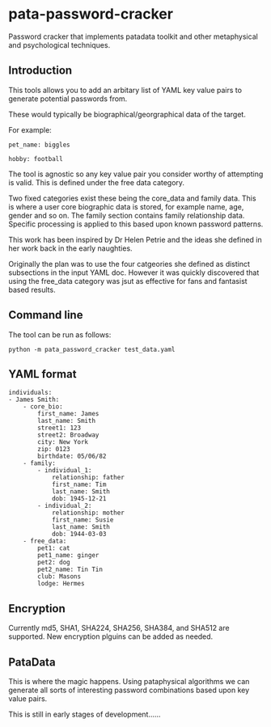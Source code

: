 # pata-password-cracker
Password cracker that implements patadata toolkit and other
metaphysical and psychological techniques.


## Introduction

This tools allows you to add an arbitary list of YAML key
value pairs to generate potential passwords from.

These would typically be biographical/georgraphical data
of the target. 

For example:

```
pet_name: biggles

hobby: football
```

The tool is agnostic so any key value pair you consider
worthy of attempting is valid. This is defined under the 
free data category.

Two fixed categories exist these being the core_data and family data. 
This is where a user core biographic data is stored, for example name, age, 
gender and so on. The family section contains family relationship data.
Specific processing is applied to this based upon known password
patterns.

This work has been inspired by Dr Helen Petrie and the ideas she defined in 
her work back in the early naughties.

Originally the plan was to use the four catgeories she defined as distinct 
subsections in the input YAML doc. However it was quickly discovered that
using the free_data category was jsut as effective for fans and fantasist 
based results. 


## Command line 

The tool can be run as follows:


```
python -m pata_password_cracker test_data.yaml
```

## YAML format

```
individuals:
- James Smith:
    - core_bio:
        first_name: James
        last_name: Smith
        street1: 123
        street2: Broadway 
        city: New York
        zip: 0123
        birthdate: 05/06/82
    - family:
        - individual_1: 
            relationship: father
            first_name: Tim
            last_name: Smith
            dob: 1945-12-21
        - individual_2: 
            relationship: mother  
            first_name: Susie
            last_name: Smith
            dob: 1944-03-03
    - free_data:
        pet1: cat
        pet1_name: ginger
        pet2: dog
        pet2_name: Tin Tin
        club: Masons
        lodge: Hermes
```


## Encryption

Currently md5, SHA1, SHA224, SHA256, SHA384, and SHA512 are supported.
New encryption plguins can be added as needed.


## PataData

This is where the magic happens. Using pataphysical algorithms we can generate
all sorts of interesting password combinations based upon key value pairs.


This is still in early stages of development......
 

